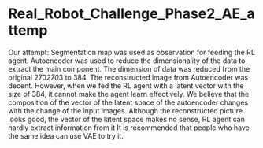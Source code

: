 # Real_Robot_Challenge_Phase2_AE_attemp

Our attempt: Segmentation map was used as observation for feeding the RL agent. Autoencoder was used to reduce the dimensionality of the data to extract the main component. The dimension of data was reduced from the original 270*270*3 to 384.
The reconstructed image from Autoencoder was decent. However, when we fed the RL agent with a latent vector with the size of 384, it cannot make the agent learn effectively. We believe that the composition of the vector of the latent space of the autoencoder changes with the change of the input images. Although the reconstructed picture looks good, the vector of the latent space makes no sense, RL agent can hardly extract information from it
It is recommended that people who have the same idea can use VAE to try it.
